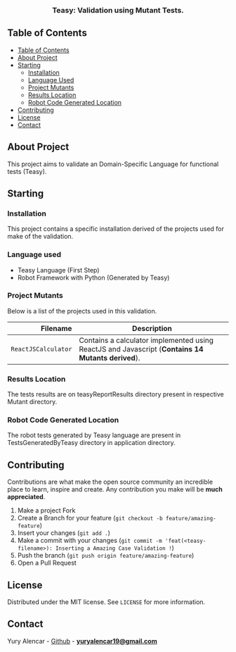 <br />
<p align="center">
  <h3 align="center">Teasy: Validation using Mutant Tests.</h3>
</p>

<!-- TABLE OF CONTENTS -->

## Table of Contents

- [Table of Contents](#table-of-contents)
- [About Project](#about-project)
- [Starting](#starting)
  - [Installation](#installation)
  - [Language Used](#language-used)
  - [Project Mutants](#project-mutants)
  - [Results Location](#results-location)
  - [Robot Code Generated Location](#robot-code-generated-location)
- [Contributing](#contributing)
- [License](#license)
- [Contact](#contact)

## About Project

This project aims to validate an Domain-Specific Language for functional tests (Teasy).

## Starting

### Installation

This project contains a specific installation derived of the projects used for make of the validation.

### Language used

- Teasy Language (First Step)
- Robot Framework with Python (Generated by Teasy)

### Project Mutants

Below is a list of the projects used in this validation.

|                Filename | Description                                                                   |
| ----------------------: | ----------------------------------------------------------------------------- |
|     `ReactJSCalculator` | Contains a calculator implemented using ReactJS and Javascript (**Contains 14 Mutants derived**).      |

### Results Location

The tests results are on teasyReportResults directory present in respective Mutant directory.

### Robot Code Generated Location

The robot tests generated by Teasy language are present in TestsGeneratedByTeasy directory in application directory.

## Contributing

Contributions are what make the open source community an incredible place to learn, inspire and create. Any contribution you make will be **much appreciated**.
1. Make a project Fork
2. Create a Branch for your feature (`git checkout -b feature/amazing-feature`)
3. Insert your changes (`git add .`)
4. Make a commit with your changes (`git commit -m 'feat(<teasy-filename>): Inserting a Amazing Case Validation !`)
5. Push the branch (`git push origin feature/amazing-feature`)
6. Open a Pull Request

## License

Distributed under the MIT license. See `LICENSE` for more information.

## Contact

Yury Alencar - [Github](https://github.com/yuryalencar) - **yuryalencar19@gmail.com**
